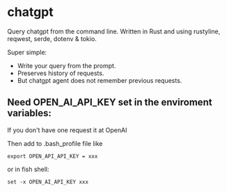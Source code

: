 # chatgpt

Query chatgpt from the command line. Written in Rust and using rustyline, reqwest, serde, dotenv & tokio.

Super simple: 
- Write your query from the prompt.
- Preserves history of requests.
- But chatgpt agent does not remember previous requests.


## Need OPEN_AI_API_KEY set in the enviroment variables:

If you don't have one request it at OpenAI

Then add to .bash_profile file like

```
export OPEN_API_API_KEY = xxx
```

or in fish shell:

```
set -x OPEN_AI_API_KEY xxx
```
